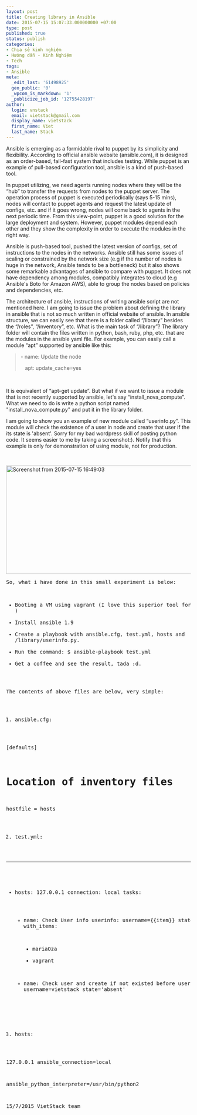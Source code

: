```yaml
---
layout: post
title: Creating library in Ansible
date: 2015-07-15 15:07:33.000000000 +07:00
type: post
published: true
status: publish
categories:
- Chia sẻ kinh nghiệm
- Hướng dẫn - Kinh Nghiệm
- Tech
tags:
- Ansible
meta:
  _edit_last: '61498925'
  geo_public: '0'
  _wpcom_is_markdown: '1'
  _publicize_job_id: '12755428197'
author:
  login: vnstack
  email: vietstack@gmail.com
  display_name: vietstack
  first_name: Viet
  last_name: Stack
---
```

<p>Ansible is emerging as a formidable rival to puppet by its simplicity and flexibility. According to official ansible website (ansible.com), it is designed as an order-based, fail-fast system that includes testing. While puppet is an example of pull-based configuration tool, ansible is a kind of push-based tool.</p>
<p>In puppet utilizing, we need agents running nodes where they will be the “hub” to transfer the requests from nodes to the puppet server. The operation process of puppet is executed periodically (says 5-15 mins), nodes will contact to puppet agents and request the latest update of configs, etc. and if it goes wrong, nodes will come back to agents in the next periodic time. From this view-point, puppet is a good solution for the large deployment and system. However, puppet modules depend each other and they show the complexity in order to execute the modules in the right way.</p>
<p>Ansible is push-based tool, pushed the latest version of configs, set of instructions to the nodes in the networks. Ansible still has some issues of scaling or constrained by the network size (e.g if the number of nodes is huge in the network, Ansible tends to be a bottleneck) but it also shows some remarkable advantages of ansible to compare with puppet. It does not have dependency among modules, compatibly integrates to cloud (e.g Ansible's Boto for Amazon AWS), able to group the nodes based on policies and dependencies, etc.</p>
<p>The architecture of ansible, instructions of writing ansible script are not mentioned here. I am going to issue the problem about defining the library in ansible that is not so much written in official website of ansible. In ansible structure, we can easily see that there is a folder called “/library” besides the “/roles”, “/inventory”, etc. What is the main task of “/library”? The library folder will contain the files written in python, bash, ruby, php, etc. that are the modules in the ansible yaml file. For example, you can easily call a module “apt” supported by ansible like this:</p>
<blockquote>
<p style="text-align:left;">- name: Update the node</p>
<p style="text-align:left;">   apt: update_cache=yes</p>
</blockquote>
<p>&nbsp;</p>
<p>It is equivalent of “apt-get update”. But what if we want to issue a module that is not recently supported by ansible, let's say “install_nova_compute”. What we need to do is write a python script named "install_nova_compute.py" and put it in the library folder.</p>
<p>I am going to show you an example of new module called “userinfo.py”. This module will check the existence of a user in node and create that user if the its state is 'absent'. Sorry for my bad wordpress skill of posting python code. It seems easier to me by taking a screenshot:). Notify that this example is only for demonstration of using module, not for production.</p>
<p>&nbsp;</p>
<p><a href="https://vietstack.files.wordpress.com/2015/07/screenshot-from-2015-07-15-164903.png"><img class="aligncenter size-full wp-image-531" src="{{ site.baseurl }}/pictures/screenshot-from-2015-07-15-164903.png" alt="Screenshot from 2015-07-15 16:49:03" width="630" height="295" /></a></p>
<pre>
So, what i have done in this small experiment is below:

- Booting a VM using vagrant (I love this superior tool for lab :) )
- Install ansible 1.9
- Create a playbook with ansible.cfg, test.yml, hosts and /library/userinfo.py.
- Run the command: $ ansible-playbook test.yml
- Get a coffee and see the result, tada :d.

The contents of above files are below, very simple:

1. ansible.cfg:


[defaults]

# Location of inventory files
hostfile = hosts

2. test.yml:


---

- hosts: 127.0.0.1
  connection: local
  tasks:

     - name: Check User info
       userinfo: username={{item}} state='existed'
       with_items:
         - mariaOza
         - vagrant

     - name: Check user and create if not existed before
       userinfo: username=vietstack state='absent'

3. hosts:

127.0.0.1 ansible_connection=local

ansible_python_interpreter=/usr/bin/python2



15/7/2015
VietStack team

</pre>
